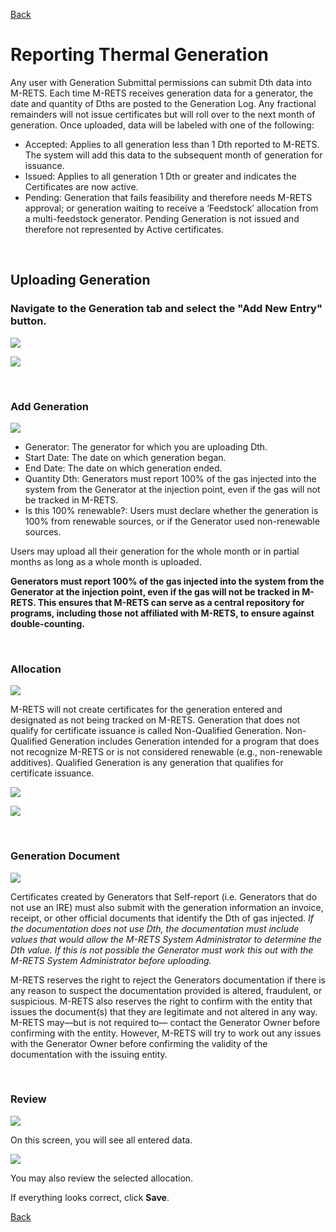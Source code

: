 [Back](https://mrets.github.io/Help/index)

# Reporting Thermal Generation

Any user with Generation Submittal permissions can submit Dth data into M-RETS. Each time M-RETS receives generation data for a generator, the date and quantity of Dths are posted to the Generation Log. Any
fractional remainders will not issue certificates but will roll over to the next month of generation. Once uploaded, data will be labeled with one of the following:

<ul>
  <li>Accepted: Applies to all generation less than 1 Dth reported to M-RETS. The system will add this data to the subsequent month of generation for issuance.</li>
  <li>Issued: Applies to all generation 1 Dth or greater and indicates the Certificates are now active.</li>
  <li>Pending: Generation that fails feasibility and therefore needs M-RETS approval; or generation waiting to receive a ‘Feedstock’ allocation from a multi-feedstock generator. Pending Generation is not issued and therefore not represented by Active certificates.</li>
  </ul>

<br>

## Uploading Generation

### Navigate to the Generation tab and select the "Add New Entry" button.

![](https://github.com/mrets/photos/blob/master/generation_rt_1.png?raw=true)

![](https://github.com/mrets/photos/blob/master/generation_rt_2.png?raw=true)

<br>

### Add Generation

![](https://github.com/mrets/photos/blob/master/generation_rt_3.png?raw=true)

<ul>
  <li>Generator: The generator for which you are uploading Dth.</li>
  <li>Start Date: The date on which generation began.</li>
  <li>End Date: The date on which generation ended.</li>
  <li>Quantity Dth: Generators must report 100% of the gas injected into the system from the Generator at the injection point, even if the gas will not be tracked in M-RETS.</li>
  <li> Is this 100% renewable?: Users must declare whether the generation is 100% from renewable sources, or if the Generator used non-renewable sources.</li>
  </ul>

Users may upload all their generation for the whole month or in partial months as long as a whole month is uploaded.

**Generators must report 100% of the gas injected into the system from the Generator at the injection point, even if the gas will not be tracked in M-RETS. This ensures that M-RETS can serve as a central repository for programs, including those not affiliated with M-RETS, to ensure against double-counting.** 

<br>

### Allocation

![](https://github.com/mrets/photos/blob/master/generation_rt_4.png?raw=true)

M-RETS will not create certificates for the generation entered and designated as not being tracked on M-RETS. Generation that does not qualify for certificate issuance is called Non-Qualified Generation. Non-Qualified Generation includes Generation intended for a program that does not recognize M-RETS or is not considered renewable (e.g., non-renewable additives). Qualified Generation is any generation that qualifies for certificate issuance. 

![](https://github.com/mrets/photos/blob/master/generation_rt_5.png?raw=true)

![](https://github.com/mrets/photos/blob/master/generation_rt_6.png?raw=true)

<br>

### Generation Document

![](https://github.com/mrets/photos/blob/master/generation_rt_7.png?raw=true)

Certificates created by Generators that Self-report (i.e. Generators that do not use an IRE) must also submit with the generation information an invoice, receipt, or other official documents that identify the Dth of gas injected. *If the documentation does not use Dth, the documentation must include values that would allow the M-RETS System Administrator to determine the Dth value. If this is not possible the Generator must work this out with the M-RETS System Administrator before uploading.*

M-RETS reserves the right to reject the Generators documentation if there is any reason to suspect the documentation provided is altered, fraudulent, or suspicious. M-RETS also reserves the right to confirm with the entity that issues the document(s) that they are legitimate and not altered in any way. M-RETS may—but is not required to— contact the Generator Owner before confirming with the entity. However, M-RETS will try to work out any issues with the Generator Owner before
confirming the validity of the documentation with the issuing entity. 

<br>

### Review

![](https://github.com/mrets/photos/blob/master/generation_rt_8.png?raw=true)

On this screen, you will see all entered data. 

![](https://github.com/mrets/photos/blob/master/generation_rt_9.png?raw=true)

You may also review the selected allocation. 

If everything looks correct, click **Save**. 

[Back](https://mrets.github.io/Help/index)
